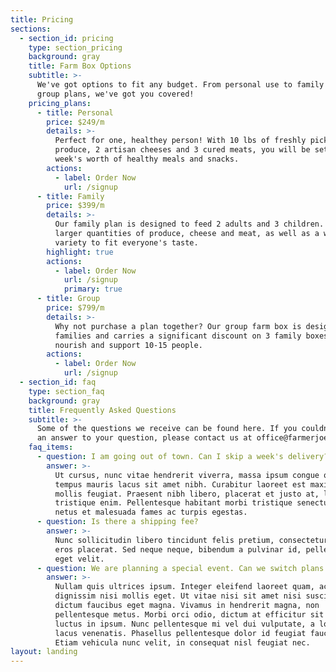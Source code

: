 ```yaml
---
title: Pricing
sections:
  - section_id: pricing
    type: section_pricing
    background: gray
    title: Farm Box Options
    subtitle: >-
      We've got options to fit any budget. From personal use to family and even
      group plans, we've got you covered!
    pricing_plans:
      - title: Personal
        price: $249/m
        details: >-
          Perfect for one, healthey person! With 10 lbs of freshly picked
          produce, 2 artisan cheeses and 3 cured meats, you will be set for a
          week's worth of healthy meals and snacks.
        actions:
          - label: Order Now
            url: /signup
      - title: Family
        price: $399/m
        details: >-
          Our family plan is designed to feed 2 adults and 3 children. With
          larger quantities of produce, cheese and meat, as well as a wider
          variety to fit everyone's taste.
        highlight: true
        actions:
          - label: Order Now
            url: /signup
            primary: true
      - title: Group
        price: $799/m
        details: >-
          Why not purchase a plan together? Our group farm box is designed for 3
          families and carries a significant discount on 3 family boxes aimed to
          nourish and support 10-15 people.
        actions:
          - label: Order Now
            url: /signup
  - section_id: faq
    type: section_faq
    background: gray
    title: Frequently Asked Questions
    subtitle: >-
      Some of the questions we receive can be found here. If you couldn't find
      an answer to your question, please contact us at office@farmerjoeboxes.com
    faq_items:
      - question: I am going out of town. Can I skip a week's delivery?
        answer: >-
          Ut cursus, nunc vitae hendrerit viverra, massa ipsum congue quam, sed
          tempus mauris lacus sit amet nibh. Curabitur laoreet est maximus
          mollis feugiat. Praesent nibh libero, placerat et justo at, luctus
          tristique enim. Pellentesque habitant morbi tristique senectus et
          netus et malesuada fames ac turpis egestas.
      - question: Is there a shipping fee?
        answer: >-
          Nunc sollicitudin libero tincidunt felis pretium, consectetur aliquam
          eros placerat. Sed neque neque, bibendum a pulvinar id, pellentesque
          eget velit. 
      - question: We are planning a special event. Can we switch plans temporarily?
        answer: >-
          Nullam quis ultrices ipsum. Integer eleifend laoreet quam, ac
          dignissim nisi mollis eget. Ut vitae nisi sit amet nisi suscipit
          dictum faucibus eget magna. Vivamus in hendrerit magna, non
          pellentesque metus. Morbi orci odio, dictum at efficitur sit amet,
          luctus in ipsum. Nunc pellentesque mi vel dui vulputate, a lobortis
          lacus venenatis. Phasellus pellentesque dolor id feugiat faucibus.
          Etiam vehicula nunc velit, in consequat nisl feugiat nec.
layout: landing
---
```

